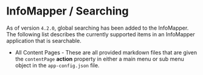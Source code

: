 # InfoMapper / Searching #

As of version `4.2.0`, global searching has been added to the InfoMapper. The following
list describes the currently supported items in an InfoMapper application that is
searchable.

* All Content Pages - These are all provided markdown files that are given the `contentPage`
**action** property in either a main menu or sub menu object in the `app-config.json`
file.